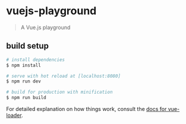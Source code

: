 # vuejs-playground
> A Vue.js playground

## build setup

``` bash
# install dependencies
$ npm install

# serve with hot reload at [localhost:8080]
$ npm run dev

# build for production with minification
$ npm run build
```

For detailed explanation on how things work, consult the [docs for vue-loader].

[localhost:8080]: http://localhost:8080
[docs for vue-loader]: http://vuejs.github.io/vue-loader.
